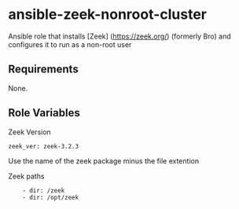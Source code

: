 # ansible-zeek-nonroot-cluster

Ansible role that installs [Zeek] (https://zeek.org/) (formerly Bro) and configures it to run as a non-root user
## Requirements

None.

## Role Variables
Zeek Version
    
    zeek_ver: zeek-3.2.3
Use the name of the zeek package minus the file extention

Zeek paths

        - dir: /zeek
        - dir: /opt/zeek
